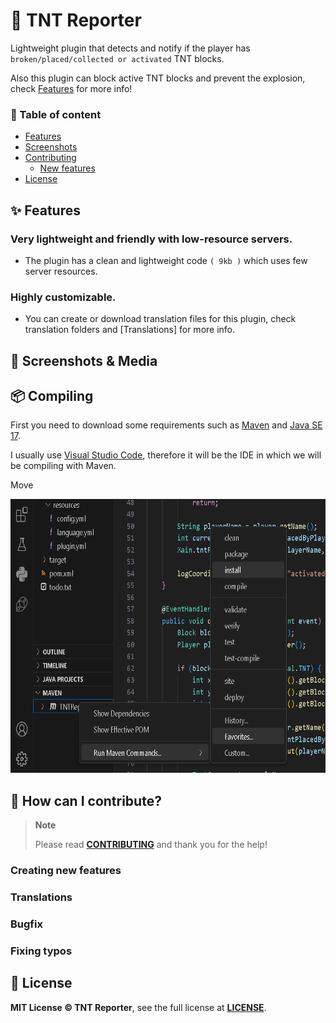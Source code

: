 # 🧨 TNT Reporter
Lightweight plugin that detects and notify if the player has `broken/placed/collected or activated` TNT blocks.

Also this plugin can block active TNT blocks and prevent the explosion, check [Features](#-features) for more info!

### 🧾 Table of content
- [Features](#-features)
- [Screenshots](#-screenshots--media)
- [Contributing](#-how-can-i-contribute)
    - [New features](#creating-new-features)
- [License](#-license)

## ✨ Features
### Very lightweight and friendly with low-resource servers.
- The plugin has a clean and lightweight code `( 9kb )` which uses few server resources.

### Highly customizable.
- You can create or download translation files for this plugin, check translation folders and [Translations] for more info.

## 📸 Screenshots & Media

## 📦 Compiling
First you need to download some requirements such as [Maven](https://maven.apache.org/) and [Java SE 17](https://www.oracle.com/java/technologies/javase/jdk17-archive-downloads.html).

I usually use [Visual Studio Code](https://code.visualstudio.com/), therefore it will be the IDE in which we will be compiling with Maven.

Move 

<img src="/.assets/compile-help.png" width="700" height="438"/>

## 🔧 How can I contribute?
> **Note**
>
> Please read **[CONTRIBUTING](https://github.com/TrollSkull/MBmanager/blob/main/CONTRIBUTING.md)** and thank you for the help!

### Creating new features

### Translations

### Bugfix

### Fixing typos

## 📝 License
**MIT License © TNT Reporter**, see the full license at **[LICENSE](https://github.com/TrollSkull/TNT-Reporter/blob/main/LICENSE)**.

